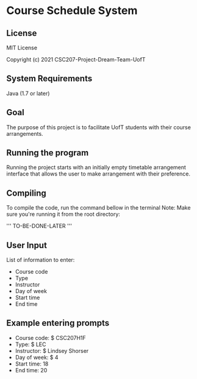 # Course Schedule System

## License
MIT License

Copyright (c) 2021 CSC207-Project-Dream-Team-UofT

## System Requirements
Java (1.7 or later)

## Goal
The purpose of this project is to facilitate UofT students with their course arrangements.

## Running the program
Running the project starts with an initially empty timetable arrangement interface that allows the user to make
arrangement with their preference.

## Compiling
To compile the code, run the command bellow in the terminal
Note: Make sure you're running it from the root directory:

'''
TO-BE-DONE-LATER
'''

## User Input
List of information to enter:
* Course code
* Type
* Instructor
* Day of week
* Start time
* End time


## Example entering prompts
* Course code:  $ CSC207H1F
* Type: $ LEC
* Instructor: $ Lindsey Shorser
* Day of week: $ 4
* Start time: 18
* End time: 20